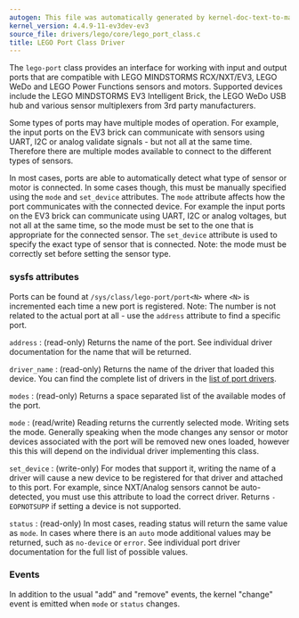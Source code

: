 ```yaml
---
autogen: This file was automatically generated by kernel-doc-text-to-markdown.py
kernel_version: 4.4.9-11-ev3dev-ev3
source_file: drivers/lego/core/lego_port_class.c
title: LEGO Port Class Driver
---
```


The `lego-port` class provides an interface for working with input and
output ports that are compatible with LEGO MINDSTORMS RCX/NXT/EV3, LEGO
WeDo and LEGO Power Functions sensors and motors. Supported devices include
the LEGO MINDSTORMS EV3 Intelligent Brick, the LEGO WeDo USB hub and
various sensor multiplexers from 3rd party manufacturers.

Some types of ports may have multiple modes of operation. For example, the
input ports on the EV3 brick can communicate with sensors using UART, I2C
or analog validate signals - but not all at the same time. Therefore there
are multiple modes available to connect to the different types of sensors.

In most cases, ports are able to automatically detect what type of sensor
or motor is connected. In some cases though, this must be manually specified
using the `mode` and `set_device` attributes. The `mode` attribute affects
how the port communicates with the connected device. For example the input
ports on the EV3 brick can communicate using UART, I2C or analog voltages,
but not all at the same time, so the mode must be set to the one that is
appropriate for the connected sensor. The `set_device` attribute is used to
specify the exact type of sensor that is connected. Note: the mode must be
correctly set before setting the sensor type.

### sysfs attributes

Ports can be found at `/sys/class/lego-port/port<N>` where `<N>` is
incremented each time a new port is registered. Note: The number is not
related to the actual port at all - use the `address` attribute to find
a specific port.

`address`
: (read-only) Returns the name of the port. See individual driver
documentation for the name that will be returned.

`driver_name`
: (read-only) Returns the name of the driver that loaded this device. You
can find the complete list of drivers in the [list of port drivers].

`modes`
: (read-only) Returns a space separated list of the available modes of the
port.

`mode`
: (read/write) Reading returns the currently selected mode. Writing sets the
mode. Generally speaking when the mode changes any sensor or motor devices
associated with the port will be removed new ones loaded, however this
this will depend on the individual driver implementing this class.

`set_device`
: (write-only) For modes that support it, writing the name of a driver will
cause a new device to be registered for that driver and attached to this
port. For example, since NXT/Analog sensors cannot be auto-detected, you
must use this attribute to load the correct driver. Returns `-EOPNOTSUPP`
if setting a device is not supported.

`status`
: (read-only) In most cases, reading status will return the same value as
`mode`. In cases where there is an `auto` mode additional values may be
returned, such as `no-device` or `error`. See individual port driver
documentation for the full list of possible values.

### Events

In addition to the usual "add" and "remove" events, the kernel "change"
event is emitted when `mode` or `status` changes.

[list of port drivers]: /docs/ports/#list-of-port-drivers

